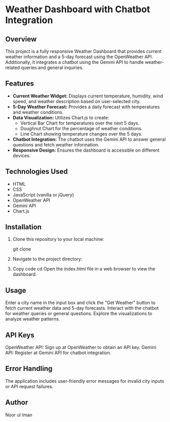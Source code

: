 # Weather Dashboard with Chatbot Integration

## Overview
This project is a fully responsive Weather Dashboard that provides current weather information and a 5-day forecast using the OpenWeather API. Additionally, it integrates a chatbot using the Gemini API to handle weather-related queries and general inquiries.

## Features
- **Current Weather Widget:** Displays current temperature, humidity, wind speed, and weather description based on user-selected city.
- **5-Day Weather Forecast:** Provides a daily forecast with temperatures and weather conditions.
- **Data Visualization:** Utilizes Chart.js to create:
  - Vertical Bar Chart for temperatures over the next 5 days.
  - Doughnut Chart for the percentage of weather conditions.
  - Line Chart showing temperature changes over the 5 days.
- **Chatbot Integration:** The chatbot uses the Gemini API to answer general questions and fetch weather information.
- **Responsive Design:** Ensures the dashboard is accessible on different devices.

## Technologies Used
- HTML
- CSS
- JavaScript (vanilla or jQuery)
- OpenWeather API
- Gemini API
- Chart.js

## Installation
1. Clone this repository to your local machine:
  
   git clone <repository-url>
2. Navigate to the project directory:
3. Copy code
cd <project-directory>
Open the index.html file in a web browser to view the dashboard.

## Usage
Enter a city name in the input box and click the "Get Weather" button to fetch current weather data and 5-day forecasts.
Interact with the chatbot for weather queries or general questions.
Explore the visualizations to analyze weather patterns.
## API Keys
OpenWeather API: Sign up at OpenWeather to obtain an API key.
Gemini API: Register at Gemini API for chatbot integration.
## Error Handling
The application includes user-friendly error messages for invalid city inputs or API request failures.
## Author
Noor ul Iman